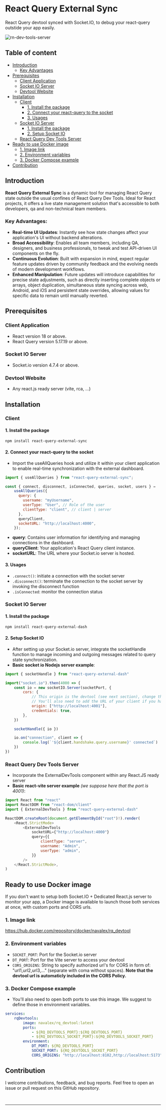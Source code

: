 # React Query External Sync

React Query devtool synced with Socket.IO, to debug your react-query outstide your app easily.

![rn-dev-tools-server](https://github.com/LovesWorking/LovesWorking/assets/111514077/48ac863f-956f-47ef-9d37-e2606bef91e4)

## Table of content

- [Introduction](#introduction)
    - [Key Advantages](#key-advantages)
- [Prerequisites](#prerequisites)
    - [Client Application](#client-application)
    - [Socket IO Server](#socket-io-server)
    - [Devtool Website](#devtool-website)
- [Installation](#installation)
    + [Client](#client)
        - [1. Install the package](#1-install-the-package)
        - [2. Connect your react-query to the socket](#2-connect-your-react-query-to-the-socket)
        - [3. Usages](#3-usages)
    + [Socket IO Server](#socket-io-server)
        - [1. Install the package](#1-install-the-package-1)
        - [2. Setup Socket IO](#2-setup-socket-io)
    + [React Query Dev Tools Server](#react-query-dev-tools-server)
- [Ready to use Docker image](#ready-to-use-docker-image)
    - [1. Image link](#1-image-link)
    - [2. Environment variables](#2-environment-variables)
    - [3. Docker Compose example](#3-docker-compose-example)
- [Contribution](#contribution)

## Introduction

**React Query External Sync** is a dynamic tool for managing React Query state outside the usual confines of React Query Dev Tools. Ideal for React projects, it offers a live state management solution that's accessible to both developers, qa and non-technical team members.

### Key Advantages:
- **Real-time UI Updates**: Instantly see how state changes affect your application's UI without backend alterations.
- **Broad Accessibility**: Enables all team members, including QA, designers, and business professionals, to tweak and test API-driven UI components on the fly.
- **Continuous Evolution**: Built with expansion in mind, expect regular feature updates driven by community feedback and the evolving needs of modern development workflows.
- **Enhanced Manipulation**: Future updates will introduce capabilities for precise state adjustments, such as directly inserting complete objects or arrays, object duplication, simultaneous state syncing across web, Android, and iOS and persistent state overrides, allowing values for specific data to remain until manually reverted.

## Prerequisites

### Client Application

- React version 18 or above.
- React Query version 5.17.19 or above.

### Socket IO Server

- Socket.io version 4.7.4 or above.

### Devtool Website

- Any react.js ready server (vite, rca, ...)

## Installation

### Client

#### 1. Install the package

```bash
npm install react-query-external-sync
```

#### 2. Connect your react-query to the socket

- Import the useAllQueries hook and utilize it within your client application to enable real-time synchronization with the external dashboard.

```javascript
import { useAllQueries } from "react-query-external-sync";

const { connect, disconnect, isConnected, queries, socket, users } =
    useAllQueries({
      query: {
        username: "myUsername",
        userType: "User", // Role of the user
        clientType: "client", // client | server
      },
      queryClient,
      socketURL: "http://localhost:4000",
    });
```

- **query**: Contains user information for identifying and managing connections in the dashboard.
- **queryClient**: Your application's React Query client instance.
- **socketURL**: The URL where your Socket.io server is hosted.

#### 3. Usages

- `.connect()`: initiate a connection with the socket server
- `.disconnect()`: terminate the connection to the socket server by invoking the disconnect function
- `.isConnected`: monitor the connection status

### Socket IO Server

#### 1. Install the package

```bash
npm install react-query-external-dash
```

#### 2. Setup Socket IO

- After setting up your Socket.io server, integrate the socketHandle function to manage incoming and outgoing messages related to query state synchronization.
- **Basic socket io Nodejs server example**:

```javascript
import { socketHandle } from "react-query-external-dash"

import("socket.io").then(4000 => {
    const io = new socketIO.Server(socketPort, {
        cors: {
            // This origin is the devtool (see next section), change the port to fit your needs.
            // You'll also need to add the URL of your client if you have any CORS issue
            origin: ["http://localhost:4001"],
            credentials: true,
        },
    })

    socketHandle({ io })

    io.on("connection", client => {
        console.log(`'${client.handshake.query.username}' connected`)
    })
})
```

### React Query Dev Tools Server

- Incorporate the ExternalDevTools component within any React.JS ready server
- **Basic react-vite server example** _(we suppose here that the port is 4001)_:

```javascript
import React from "react"
import ReactDOM from "react-dom/client"
import { ExternalDevTools } from "react-query-external-dash"

ReactDOM.createRoot(document.getElementById("root")!).render(
    <React.StrictMode>
        <ExternalDevTools
            socketURL={"http://localhost:4000"}
            query={{
                clientType: "server",
                username: "Admin",
                userType: "admin",
            }}
        />
    </React.StrictMode>,
)
```

## Ready to use Docker image

If you don't want to setup both Socket.IO + Dedicated React.js server to monitor your app, a Docker image is available to launch those both services at once, with custom ports and CORS urls.

### 1. Image link

https://hub.docker.com/repository/docker/navalex/rq_devtool

### 2. Environment variables

- `SOCKET_PORT`: Port for the Socket.io server
- `DT_PORT`: Port for the Vite server to access your devtool
- `CORS_ORIGINS`: String to specify authorized url's for CORS in form of: "url1,url2,url3,..." (separate with coma without spaces). **Note that the devtool url is automaticly included in the CORS Policy.**

### 3. Docker Compose example

- You'll also need to open both ports to use this image. We suggest to define those in environment variables.

```yaml
services:
    rqDevtools:
        image: navalex/rq_devtool:latest
        ports:
            - ${RQ_DEVTOOLS_PORT}:${RQ_DEVTOOLS_PORT}
            - ${RQ_DEVTOOLS_SOCKET_PORT}:${RQ_DEVTOOLS_SOCKET_PORT}
        environment:
            DT_PORT: ${RQ_DEVTOOLS_PORT}
            SOCKET_PORT: ${RQ_DEVTOOLS_SOCKET_PORT}
            CORS_ORIGINS: "http://localhost:8102,http://localhost:5173"
```

## Contribution

I welcome contributions, feedback, and bug reports. Feel free to open an issue or pull request on this GitHub repository.

<br>
<hr>
<br>

